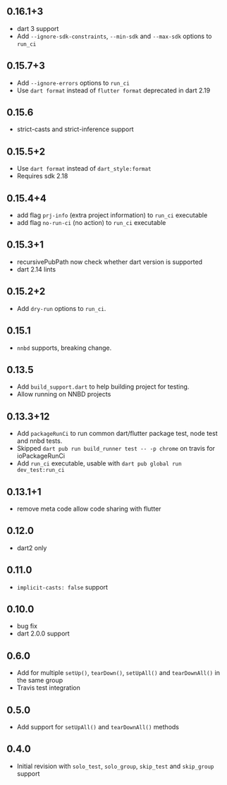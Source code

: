 ## 0.16.1+3

* dart 3 support
* Add `--ignore-sdk-constraints`, `--min-sdk` and `--max-sdk` options to `run_ci`

## 0.15.7+3

* Add `--ignore-errors` options to `run_ci`
* Use `dart format` instead of `flutter format` deprecated in dart 2.19

## 0.15.6

* strict-casts and strict-inference support

## 0.15.5+2

* Use `dart format` instead of `dart_style:format`
* Requires sdk 2.18

## 0.15.4+4

* add flag `prj-info` (extra project information) to `run_ci` executable 
* add flag `no-run-ci` (no action) to `run_ci` executable
 
## 0.15.3+1

* recursivePubPath now check whether dart version is supported
* dart 2.14 lints

## 0.15.2+2

* Add `dry-run` options to `run_ci`.

## 0.15.1

* `nnbd` supports, breaking change.

## 0.13.5

* Add `build_support.dart` to help building project for testing.
* Allow running on NNBD projects

## 0.13.3+12

* Add `packageRunCi` to run common dart/flutter package test, node test and nnbd tests.
* Skipped `dart pub run build_runner test -- -p chrome` on travis for ioPackageRunCi
* Add `run_ci` executable, usable with `dart pub global run dev_test:run_ci`

## 0.13.1+1

* remove meta code allow code sharing with flutter

## 0.12.0

* dart2 only

## 0.11.0

* `implicit-casts: false` support

## 0.10.0

* bug fix
* dart 2.0.0 support

## 0.6.0

* Add for multiple `setUp()`, `tearDown()`, `setUpAll()` and `tearDownAll()` in the same group
* Travis test integration

## 0.5.0

* Add support for `setUpAll()` and `tearDownAll()` methods

## 0.4.0

* Initial revision with `solo_test`, `solo_group`, `skip_test` and `skip_group` support 
